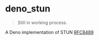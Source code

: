 # deno_stun

> Still in working process.

A Deno implementation of STUN [RFC8489](https://datatracker.ietf.org/doc/html/rfc8489)
